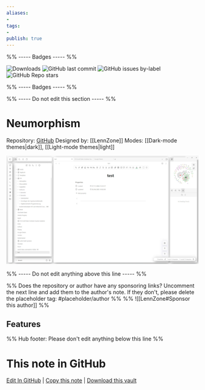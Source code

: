 ```yaml
---
aliases:
- 
tags: 
- 
publish: true
---
```


%% ----- Badges ----- %%

![Downloads](https://img.shields.io/badge/downloads-1056-573E7A?style=for-the-badge&logo=)
![GitHub last commit](https://img.shields.io/github/last-commit/LennZone/Neumorphism?color=573E7A&label=last%20update&logo=github&style=for-the-badge)
![GitHub issues by-label](https://img.shields.io/github/issues/LennZone/Neumorphism/help%20wanted?color=573E7A&logo=github&style=for-the-badge) 
![GitHub Repo stars](https://img.shields.io/github/stars/LennZone/Neumorphism?color=573E7A&logo=github&style=for-the-badge)

%% ----- Badges ----- %%

%% ----- Do not edit this section ----- %%

# Neumorphism

Repository: [GitHub](https://github.com/LennZone/Neumorphism)
Designed by: [[LennZone]]
Modes: [[Dark-mode themes|dark]], [[Light-mode themes|light]]



![screenshot](https://github.com/LennZone/Neumorphism/raw/HEAD/thumbnail.png)

%% ----- Do not edit anything above this line ----- %% 

%% Does the repository or author have any sponsoring links? Uncomment the next line and add them to the author's note. If they don't, please delete the placeholder tag: #placeholder/author %%
%% ![[LennZone#Sponsor this author]] %%


## Features



%% Hub footer: Please don't edit anything below this line %%

# This note in GitHub

<span class="git-footer">[Edit In GitHub](https://github.dev/obsidian-community/obsidian-hub/blob/main/02%20-%20Community%20Expansions/02.05%20All%20Community%20Expansions/Themes/Neumorphism.md "git-hub-edit-note") | [Copy this note](https://raw.githubusercontent.com/obsidian-community/obsidian-hub/main/02%20-%20Community%20Expansions/02.05%20All%20Community%20Expansions/Themes/Neumorphism.md "git-hub-copy-note") | [Download this vault](https://github.com/obsidian-community/obsidian-hub/archive/refs/heads/main.zip "git-hub-download-vault") </span>

